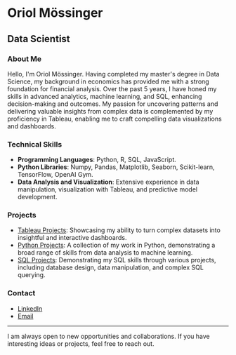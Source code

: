 # Oriol Mössinger

## Data Scientist

### About Me
Hello, I'm Oriol Mössinger. Having completed my master's degree in Data Science, my background in economics has provided me with a strong foundation for financial analysis. Over the past 5 years, I have honed my skills in advanced analytics, machine learning, and SQL, enhancing decision-making and outcomes. My passion for uncovering patterns and delivering valuable insights from complex data is complemented by my proficiency in Tableau, enabling me to craft compelling data visualizations and dashboards.

### Technical Skills
- **Programming Languages**: Python, R, SQL, JavaScript.
- **Python Libraries**: Numpy, Pandas, Matplotlib, Seaborn, Scikit-learn, TensorFlow, OpenAI Gym.
- **Data Analysis and Visualization**: Extensive experience in data manipulation, visualization with Tableau, and predictive model development.

### Projects
- [Tableau Projects](https://github.com/OriolMossinger/Tableau-Projects): Showcasing my ability to turn complex datasets into insightful and interactive dashboards.
- [Python Projects](https://github.com/OriolMossinger/Python-Projects): A collection of my work in Python, demonstrating a broad range of skills from data analysis to machine learning.
- [SQL Projects](https://github.com/OriolMossinger/SQL-Projects): Demonstrating my SQL skills through various projects, including database design, data manipulation, and complex SQL querying.

### Contact
- [LinkedIn](https://www.linkedin.com/in/oriolmossingersanahuja/)
- [Email](mailto:omossinger@gmail.com)

---

I am always open to new opportunities and collaborations. If you have interesting ideas or projects, feel free to reach out.
